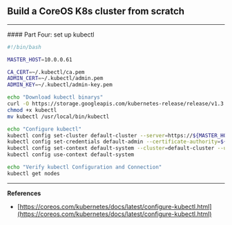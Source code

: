 ## Build a CoreOS K8s cluster from scratch

<hr>
#### Part Four: set up kubectl

```bash
#!/bin/bash

MASTER_HOST=10.0.0.61

CA_CERT=~/.kubectl/ca.pem
ADMIN_CERT=~/.kubectl/admin.pem
ADMIN_KEY=~/.kubectl/admin-key.pem

echo "Download kubectl binarys"
curl -O https://storage.googleapis.com/kubernetes-release/release/v1.3.6/bin/linux/amd64/kubectl
chmod +x kubectl
mv kubectl /usr/local/bin/kubectl

echo "Configure kubectl"
kubectl config set-cluster default-cluster --server=https://${MASTER_HOST} --certificate-authority=${CA_CERT}
kubectl config set-credentials default-admin --certificate-authority=${CA_CERT} --client-key=${ADMIN_KEY} --client-certificate=${ADMIN_CERT}
kubectl config set-context default-system --cluster=default-cluster --user=default-admin
kubectl config use-context default-system

echo "Verify kubectl Configuration and Connection"
kubectl get nodes
```

------------------------------------------------------
**References**
  * [https://coreos.com/kubernetes/docs/latest/configure-kubectl.html](https://coreos.com/kubernetes/docs/latest/configure-kubectl.html)
